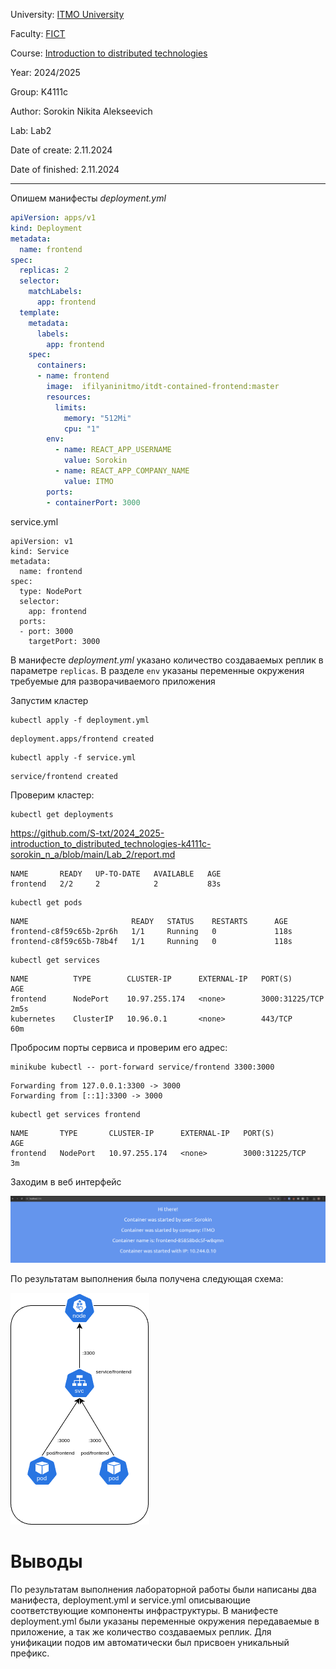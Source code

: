 
University: [ITMO University](https://itmo.ru/ru/)

Faculty: [FICT](https://fict.itmo.ru)

Course: [Introduction to distributed technologies](https://github.com/itmo-ict-faculty/introduction-to-distributed-technologies)

Year: 2024/2025

Group: K4111c

Author: Sorokin Nikita Alekseevich

Lab: Lab2

Date of create: 2.11.2024

Date of finished: 2.11.2024

---

Опишем манифесты 
*deployment.yml*
```yml
apiVersion: apps/v1
kind: Deployment
metadata:
  name: frontend
spec:
  replicas: 2
  selector:
    matchLabels:
      app: frontend
  template:
    metadata:
      labels:
        app: frontend
    spec:
      containers:
      - name: frontend
        image:  ifilyaninitmo/itdt-contained-frontend:master
        resources:
          limits:
            memory: "512Mi"
            cpu: "1"
        env:
          - name: REACT_APP_USERNAME
            value: Sorokin
          - name: REACT_APP_COMPANY_NAME
            value: ITMO
        ports:
        - containerPort: 3000
```

service.yml
```
apiVersion: v1
kind: Service
metadata:
  name: frontend
spec:
  type: NodePort
  selector:
    app: frontend
  ports:
  - port: 3000
    targetPort: 3000
```

В манифесте *deployment.yml* указано количество создаваемых реплик в параметре `replicas`. В разделе `env` указаны переменные окружения требуемые для разворачиваемого приложения 

Запустим кластер
```
kubectl apply -f deployment.yml
```

```
deployment.apps/frontend created
```

```
kubectl apply -f service.yml
```

```
service/frontend created
```

Проверим кластер:
```
kubectl get deployments
```
https://github.com/S-txt/2024_2025-introduction_to_distributed_technologies-k4111c-sorokin_n_a/blob/main/Lab_2/report.md
```
NAME       READY   UP-TO-DATE   AVAILABLE   AGE
frontend   2/2     2            2           83s
```

```
kubectl get pods
```

```
NAME                       READY   STATUS    RESTARTS      AGE
frontend-c8f59c65b-2pr6h   1/1     Running   0             118s
frontend-c8f59c65b-78b4f   1/1     Running   0             118s
```

```
kubectl get services
```

```
NAME          TYPE        CLUSTER-IP      EXTERNAL-IP   PORT(S)          AGE
frontend      NodePort    10.97.255.174   <none>        3000:31225/TCP   2m5s
kubernetes    ClusterIP   10.96.0.1       <none>        443/TCP          60m
```

Пробросим порты сервиса и проверим его адрес:
```
minikube kubectl -- port-forward service/frontend 3300:3000
```

```
Forwarding from 127.0.0.1:3300 -> 3000
Forwarding from [::1]:3300 -> 3000
```

```
kubectl get services frontend
```

```
NAME       TYPE       CLUSTER-IP      EXTERNAL-IP   PORT(S)          AGE
frontend   NodePort   10.97.255.174   <none>        3000:31225/TCP   3m

```

Заходим в веб интерфейс

![webinterface](content/20241102142722.png)

По результатам  выполнения была получена следующая схема:

![Lab2](content/Lab2.png)

# Выводы

По результатам выполнения лабораторной работы были написаны два манифеста, deployment.yml и service.yml описывающие соответствующие компоненты инфраструктуры. В манифесте deployment.yml были указаны переменные окружения передаваемые в приложение, а так же количество создаваемых реплик. Для унификации подов им автоматически был присвоен уникальный префикс.
